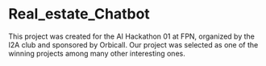 # Real_estate_Chatbot
This project was created for the AI Hackathon 01 at FPN, organized by the I2A club and sponsored by Orbicall. Our project was selected as one of the winning projects among many other interesting ones.
